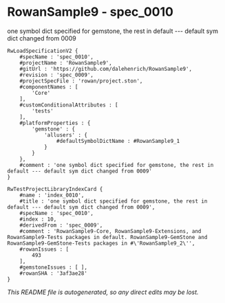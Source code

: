 # RowanSample9 - spec_0010
one symbol dict specified for gemstone, the rest in default --- default sym dict changed from 0009
```
RwLoadSpecificationV2 {
	#specName : 'spec_0010',
	#projectName : 'RowanSample9',
	#gitUrl : 'https://github.com/dalehenrich/RowanSample9',
	#revision : 'spec_0009',
	#projectSpecFile : 'rowan/project.ston',
	#componentNames : [
		'Core'
	],
	#customConditionalAttributes : [
		'tests'
	],
	#platformProperties : {
		'gemstone' : {
			'allusers' : {
				#defaultSymbolDictName : #RowanSample9_1
			}
		}
	},
	#comment : 'one symbol dict specified for gemstone, the rest in default --- default sym dict changed from 0009'
}

RwTestProjectLibraryIndexCard {
	#name : 'index_0010',
	#title : 'one symbol dict specified for gemstone, the rest in default --- default sym dict changed from 0009',
	#specName : 'spec_0010',
	#index : 10,
	#derivedFrom : 'spec_0009',
	#comment : 'RowanSample9-Core, RowanSample9-Extensions, and RowanSample9-Tests packages in default. RowanSample9-GemStone and RowanSample9-GemStone-Tests packages in #\'RowanSample9_2\'',
	#rowanIssues : [
		493
	],
	#gemstoneIssues : [ ],
	#rowanSHA : '3af3ae28'
}
```

*This README file is autogenerated, so any direct edits may be lost.*
